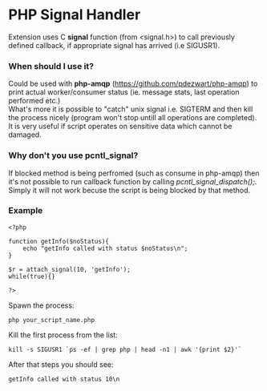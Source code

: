 PHP Signal Handler
====================

Extension uses C <b>signal</b> function (from <signal.h>) to call previously defined callback, if appropriate signal has arrived (i.e SIGUSR1).

### When should I use it?

Could be used with <b>php-amqp</b> (https://github.com/pdezwart/php-amqp) to print actual worker/consumer status (ie. message stats, last operation performed etc.) <br />
What's more it is possible to "catch" unix signal i.e. SIGTERM and then kill the process nicely (program won't stop untill all operations are completed). It is very useful if script operates on sensitive data which cannot be damaged.

### Why don't you use pcntl_signal?
If blocked method is being perfromed (such as consume in php-amqp) then it's not possible to run callback function by calling <i>pcntl_signal_dispatch();</i>. Simply it will not work becuse the script is being blocked by that method.

### Example
```
<?php

function getInfo($noStatus){
	echo "getInfo called with status $noStatus\n";
}

$r = attach_signal(10, 'getInfo');
while(true){}

?>
```

Spawn the process:
```
php your_script_name.php
```

Kill the first process from the list:
```
kill -s SIGUSR1 `ps -ef | grep php | head -n1 | awk '{print $2}'`
```

After that steps you should see:
```
getInfo called with status 10\n
```
